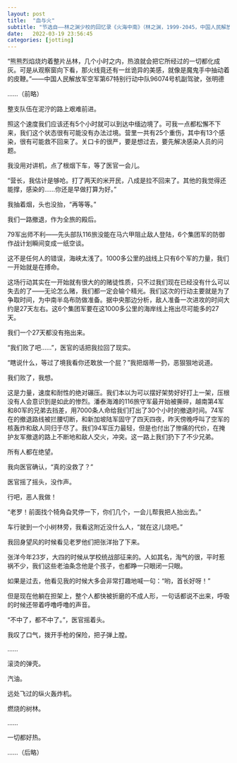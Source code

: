 ```yaml
---
layout: post
title:  "血与火"
subtitle: "节选自——林之渊少校的回忆录《火海中南》（林之渊，1999-2045，中国人民解放军北部战区第94集团军第133混编旅）"
date:   2022-03-19 23:56:45
categories: [jotting]
---
```


“熊熊烈焰烧灼着整片丛林，几个小时之内，热浪就会把它所经过的一切都化成灰。可是从观察窗向下看，那火线竟还有一丝诡异的美感，就像是魔鬼手中抽动着的皮鞭。”——中国人民解放军空军第67特别行动中队96074号机副驾驶，张明德


……（前略）

整支队伍在泥泞的路上艰难前进。

照这个速度我们应该还有5个小时就可以到达中缅边境了。可我一点都松懈不下来，我们这个状态很有可能没有办法过境。营里一共有25个重伤，其中有13个感染，很有可能救不回来了。关口卡的很严，要是想过去，要先解决感染人员的问题。

我没用对讲机，点了根烟下车，等了医官一会儿。

“营长，我估计是够呛。打了两天的米开民，八成是拉不回来了。其他的我觉得还能撑，感染的……你还是早做打算为好。”

我抽着烟，头也没抬，“再等等。”

我们一路撤退，作为全旅的殿后。

79军出师不利——先头部队116旅没能在马六甲阻止敌人登陆，6个集团军的防御作战计划瞬间变成一纸空谈。

这不是任何人的错误，海峡太浅了。1000多公里的战线上只有6个军的力量，我们一开始就是在搏命。

这场行动其实在一开始就有很大的的赌徒性质，只不过我们现在已经没有什么可以失去的了——无论怎么赌，我们都一定会输个精光。我们这次的行动主要就是为了争取时间，为中南半岛布防做准备。据中央那边分析，敌人准备一次进攻的时间大约是27天左右。这6个集团军要在这1000多公里的海岸线上拖出尽可能多的27天。

我们一个27天都没有拖出来。

“我们败了吧……”，医官的话把我拉回了现实。

“瞎说什么，等过了境我看你还敢放一个屁？”我把烟蒂一扔，恶狠狠地说道。

我们败了，我想。

这是力量，速度和耐性的绝对碾压。我们本以为可以摆好架势好好打上一架，压根没有人会意识到是如此的惨烈。潘泰海滩的116旅守军最开始被撕碎，越南第4军和80军的兄弟去挡差，用7000条人命给我们打出了30个小时的撤退时间。74军在的撤退路线被拦腰切断，和新加坡陆军固守了四天四夜，昨天傍晚呼叫了空军的核轰炸和敌人同归于尽了。我们94军压力最轻，但是也付出了惨痛的代价，在掩护友军撤退的路上不断地和敌人交火，冲突。这一路上我们扔下了不少兄弟。

所有人都在绝望。

我向医官确认，“真的没救了？”

医官摇了摇头，没作声。

行吧，恶人我做！

“老罗！前面找个犄角旮旯停一下，你们几个，一会儿帮我把人抬出去。”

车行驶到一个小树林旁，我看这附近没什么人，“就在这儿烧吧。”

我回身望风的时候看见老罗他们把张洋抬了下来。

张洋今年23岁，大四的时候从学校统战部征来的。人如其名，淘气的很，平时惹祸不少，我们这些老油条念他是个孩子，也都睁一只眼闭一只眼。

如果是过去，他看见我的时候大多会非常打趣地喊一句：“哟，首长好呀！”

但是现在他躺在担架上，整个人都快被折磨的不成人形，一句话都说不出来，呼吸的时候还带着呼噜呼噜的声音。

“不中了，都不中了。”，医官摇着头。

我叹了口气，拨开手枪的保险，把子弹上膛。

……

滚烫的弹壳。

汽油。

远处飞过的纵火轰炸机。

燃烧的树林。

……

一切都好热。

……（后略）
